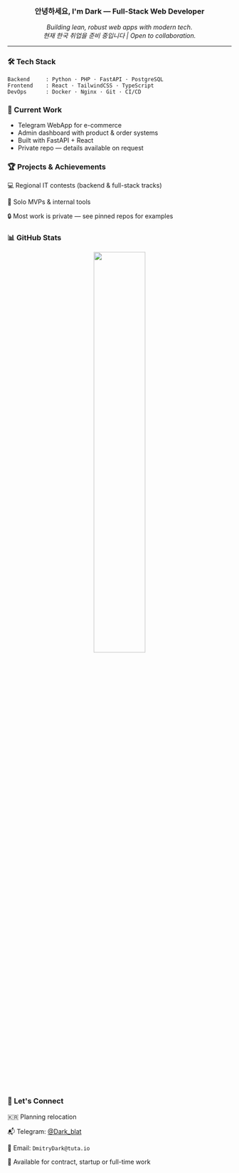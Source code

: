 <h3 align="center">안녕하세요, I'm Dark — Full-Stack Web Developer</h3>

<p align="center">
  <em>Building lean, robust web apps with modern tech.</em><br>
  <em>현재 한국 취업을 준비 중입니다 | Open to collaboration.</em>
</p>

---

### 🛠 Tech Stack

```
Backend     : Python · PHP · FastAPI · PostgreSQL
Frontend    : React · TailwindCSS · TypeScript  
DevOps      : Docker · Nginx · Git · CI/CD
```
### 🔧 Current Work
<ul>
  <li>Telegram WebApp for e-commerce</li>

  <li>Admin dashboard with product & order systems</li>

  <li>Built with FastAPI + React</li>

  <li>Private repo — details available on request</li>
</ul>

### 🏆 Projects & Achievements
💻 Regional IT contests (backend & full-stack tracks)

🧠 Solo MVPs & internal tools

🔒 Most work is private — see pinned repos for examples

### 📊 GitHub Stats
<p align="center"> <img src="https://github-readme-stats.vercel.app/api/top-langs/?username=psychosomat&layout=compact&theme=tokyonight" width="48%" /> </p>

### 🤝 Let's Connect
🇰🇷 Planning relocation

📬 Telegram: [@Dark_blat](https://t.me/Dark_blat)

📧 Email: `DmitryDark@tuta.io`

💼 Available for contract, startup or full-time work
